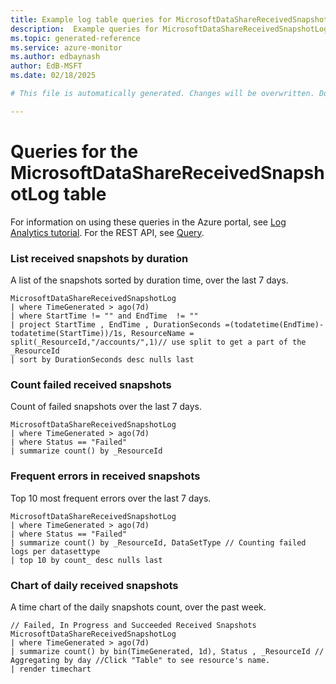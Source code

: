 ```yaml
---
title: Example log table queries for MicrosoftDataShareReceivedSnapshotLog
description:  Example queries for MicrosoftDataShareReceivedSnapshotLog log table
ms.topic: generated-reference
ms.service: azure-monitor
ms.author: edbaynash
author: EdB-MSFT
ms.date: 02/18/2025

# This file is automatically generated. Changes will be overwritten. Do not change this file directly. 

---
```


# Queries for the MicrosoftDataShareReceivedSnapshotLog table

For information on using these queries in the Azure portal, see [Log Analytics tutorial](/azure/azure-monitor/logs/log-analytics-tutorial). For the REST API, see [Query](/rest/api/loganalytics/query).


### List received snapshots by duration  


A list of the snapshots sorted by duration time, over the last 7 days.  

```query
MicrosoftDataShareReceivedSnapshotLog
| where TimeGenerated > ago(7d)  
| where StartTime != "" and EndTime  != ""
| project StartTime , EndTime , DurationSeconds =(todatetime(EndTime)-todatetime(StartTime))/1s, ResourceName = split(_ResourceId,"/accounts/",1)// use split to get a part of the _ResourceId  
| sort by DurationSeconds desc nulls last
```



### Count failed received snapshots  


Count of failed snapshots over the last 7 days.  

```query
MicrosoftDataShareReceivedSnapshotLog
| where TimeGenerated > ago(7d)  
| where Status == "Failed" 
| summarize count() by _ResourceId 
```



### Frequent errors in received snapshots  


Top 10 most frequent errors over the last 7 days.  

```query
MicrosoftDataShareReceivedSnapshotLog 
| where TimeGenerated > ago(7d)  
| where Status == "Failed" 
| summarize count() by _ResourceId, DataSetType // Counting failed logs per datasettype
| top 10 by count_ desc nulls last
```



### Chart of daily received snapshots  


A time chart of the daily snapshots count, over the past week.  

```query
// Failed, In Progress and Succeeded Received Snapshots
MicrosoftDataShareReceivedSnapshotLog 
| where TimeGenerated > ago(7d)  
| summarize count() by bin(TimeGenerated, 1d), Status , _ResourceId // Aggregating by day //Click "Table" to see resource's name.
| render timechart
```

